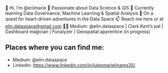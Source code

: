 👋 Hi, I’m @eriimarie
	👀 Passionate about Data Science & GIS
	🌱 Currently learning Data Governance, Machine Learning & Spatial Analysis
	💞️ On a quest for heart-driven adventures in the Data Space
	📫 Reach me here or at elin.dataspace@gmail.com
	✍🏻 Medium: @elin.dataspace | Clark Kent’s pal | Dashboard magician | Funalyzer | Geospatial apprentice (in progress)

## Places where you can find me:
- Medium: @elin.dataspace
- LinkedIn: https://www.linkedin.com/in/julesmarielinares35/

<!---
eriimarie/eriimarie is a ✨ special ✨ repository because its `README.md` (this file) appears on your GitHub profile.
You can click the Preview link to take a look at your changes.
--->
